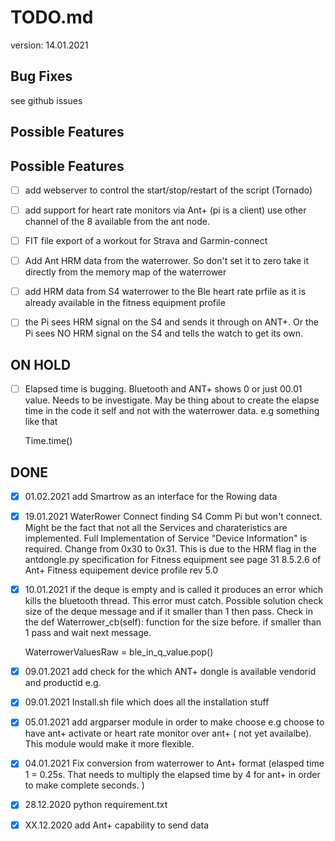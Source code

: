 # TODO.md

version: 14.01.2021

## Bug Fixes

see github issues

## Possible Features

## Possible Features

- [ ] add webserver to control the start/stop/restart of the script (Tornado)
- [ ] add support for heart rate monitors via Ant+ (pi is a client) use other channel of the 8 available from 
the ant node.
  
- [ ] FIT file export of a workout for Strava and Garmin-connect 
- [ ] Add Ant HRM data from the waterrower. So don't set it to zero take it directly from the memory map of the waterrower
- [ ] add HRM data from S4 waterrower to the Ble heart rate prfile as it is already available in the fitness equipment
profile
  
- [ ] the Pi sees HRM signal on the S4 and sends it through on ANT+. 
  Or the Pi sees NO HRM signal on the S4 and tells the watch to get its own.
  
## ON HOLD 

- [ ] Elapsed time is bugging. Bluetooth and ANT+ shows 0 or just 00.01 value. Needs to be investigate. 
May be thing about to create the elapse time in the code it self and not with the 
  waterrower data. e.g something like that 
  

    Time.time()


## DONE


- [x] 01.02.2021 add Smartrow as an interface for the Rowing data 
- [x] 19.01.2021 WaterRower Connect finding S4 Comm Pi but won't connect. Might be the fact that not all the Services and 
  charateristics are implemented. Full Implementation of Service "Device Information" is required. 
  Change from 0x30 to 0x31. This is due to the HRM flag in the antdongle.py specification for Fitness equipment
  see page 31 8.5.2.6 of Ant+ Fitness equipement device profile rev 5.0
  
  
- [x] 10.01.2021 if the deque is empty and is called it produces an error which kills the bluetooth thread. This error must
catch. Possible solution check size of the deque message and if it smaller than 1 then pass. Check in the def Waterrower_cb(self): 
function for the size before. if smaller than 1 pass and wait next message.
  

    WaterrowerValuesRaw = ble_in_q_value.pop()
  

- [x] 09.01.2021 add check for the which ANT+ dongle is available vendorid and productid e.g.  
- [x] 09.01.2021 Install.sh file which does all the installation stuff
- [x] 05.01.2021 add argparser module in order to make choose e.g choose to have ant+ activate or heart rate monitor over 
ant+ ( not yet availalbe). This module would make it more flexible.
- [x] 04.01.2021 Fix conversion from waterrower to Ant+ format (elasped time 1 = 0.25s. That needs to multiply the elapsed time 
  by 4 for ant+ in order to make complete seconds. )
- [x] 28.12.2020 python requirement.txt
- [x] XX.12.2020 add Ant+ capability to send data





    




